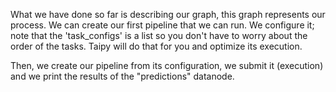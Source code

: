 What we have done so far is describing our graph, this graph represents our process. We can create our first pipeline that we can run. We configure it; note that the 'task_configs' is a list so you don't have to worry about the order of the tasks. Taipy will do that for you and optimize its execution.

Then, we create our pipeline from its configuration, we submit it (execution) and we print the results of the "predictions" datanode.